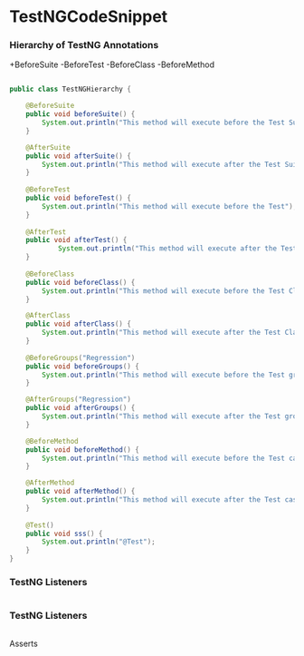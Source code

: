 # TestNGCodeSnippet




### Hierarchy of TestNG Annotations

+BeforeSuite
  -BeforeTest
     -BeforeClass
        -BeforeMethod

``` java

public class TestNGHierarchy {

	@BeforeSuite
	public void beforeSuite() {
		System.out.println("This method will execute before the Test Suite");
	}

	@AfterSuite
	public void afterSuite() {
		System.out.println("This method will execute after the Test Suite");
	}
	
	@BeforeTest
 	public void beforeTest() {
		System.out.println("This method will execute before the Test");
	}
 
	@AfterTest
	public void afterTest() {
			System.out.println("This method will execute after the Test");
	}
 
	@BeforeClass
	public void beforeClass() {
		System.out.println("This method will execute before the Test Class");
	}

	@AfterClass
	public void afterClass() {
		System.out.println("This method will execute after the Test Class");
	}
	
	@BeforeGroups("Regression")
	public void beforeGroups() {
		System.out.println("This method will execute before the Test group");
	}

	@AfterGroups("Regression")
	public void afterGroups() {
		System.out.println("This method will execute after the Test group");
	}

	@BeforeMethod
	public void beforeMethod() {
		System.out.println("This method will execute before the Test case method");
	}

	@AfterMethod
	public void afterMethod() {
		System.out.println("This method will execute after the Test case method");
	}
	
	@Test()
	public void sss() {
		System.out.println("@Test");
	}
}

```

### TestNG Listeners
``` java

```

### TestNG Listeners
``` java

```

Asserts
``` java

```

